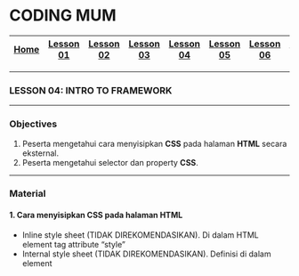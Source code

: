 # CODING MUM

| [Home][0] | [Lesson 01][1] | [Lesson 02][2] | [Lesson 03][3] | [Lesson 04][4] | [Lesson 05][5] | [Lesson 06][6] | [Lesson 07][7] | [Presentation][8] |
|:---------:|:--------------:|:--------------:|:--------------:|:--------------:|:--------------:|:--------------------:|:--------------:|:-----------------:|

---

### LESSON 04: INTRO TO FRAMEWORK

---

### Objectives
1. Peserta mengetahui cara menyisipkan **CSS** pada halaman **HTML** secara eksternal.
2. Peserta mengetahui selector dan property **CSS**.


---

### Material

#### 1. Cara menyisipkan CSS pada halaman HTML
* Inline style sheet (TIDAK DIREKOMENDASIKAN).
  Di dalam HTML element tag attribute “style”
* Internal style sheet (TIDAK DIREKOMENDASIKAN).
  Definisi di dalam element <style> di dalam element <head>
* External style sheet (SANGAT DIREKOMENDASIKAN)
  Ditempatkan di file terpisah dengan .css extension.
  Dapat merubah banyak HTML pages dengan 1 file CSS

#### 2. Format Penulisan CSS

* Selector 
  Menunjuk ke HTML element mana yang mau didekor), misal: h1, p, ul, dsb.

* Declaration Block
  Diawali dengan tanda “{“ dan diakhiri dengan tanda “}”
  Deklarasi terdiri dari nama property dan nilainya, dipisahkan dengan tanda titik-dua “:”, misal: color:blue
  Setiap deklarasi diakhiri dengan tanda semi-colon “;”

#### 3. CSS Selectors itu bisa berdasarkan:

* HTML element name
  p, h1, table, dsb
* id
  Diawali dengan tanda hash “#“
* class
  Diawali dengan tanda titik “.“
* lainnya
  Kombinasi antara HTML element name dengan id
  Kombinasi antara HTML element name dengan HTML element name yang lainnya

#### 4. Inline style sheet
  ```html
  <html>
    <head>
      <title>Lesson 04 - CSS</title>
    </head>
    <body style="background-color: lightblue;">
      <h1 style="color: white; text-align: center;">
        Non CSS Example
      </h1>
      <h2 style="color: red;text-align: right;">
        Second Title 01
      </h2>
      <h2 style="color: red;text-align: right;">
        Second Title 02
      </h2>
      <p style="font-family: verdana;font-size: 20px;">
        This is a paragraph satu.
      </p>
      <p style="font-family: verdana;font-size: 20px;">
        This is a paragraph dua.
      </p>
      <p style="font-family: verdana;font-size: 20px;">
        This is a paragraph tiga.
      </p>
    </body>
  </html>
  ```
#### 5. Internal style sheet

  ```html
  <html>
    <head>
      <title>Lesson 04 - CSS</title>
      <style type="text/css">
        body{
          background-color: lightblue;
        }
        h1{
          color: white;
          text-align: center;
        }
        h2{
          color: red;
          text-align: right;
        }
        p{
          font-family: verdana;
          font-size: 20px;
        }
      </style>
    </head>
    <body>
      <h1>
        Non CSS Example
      </h1>
      <h2>
        Second Title 01
      </h2>
      <h2>
        Second Title 02
      </h2>
      <p>
        This is a paragraph satu.
      </p>
      <p>
        This is a paragraph dua.
      </p>
      <p>
        This is a paragraph tiga.
      </p>
    </body>
  </html>
  ```
#### 6. External style sheet

  ```html
  <html>
    <head>
      <title>Lesson 04 - CSS</title>
      <link rel="stylesheet" type="text/css" href="css/mystyle.css">
    </head>
    <body>
      <h1>
        Non CSS Example
      </h1>
      <h2>
        Second Title 01
      </h2>
      <h2>
        Second Title 02
      </h2>
      <p>
        This is a paragraph satu.
      </p>
      <p>
        This is a paragraph dua.
      </p>
      <p>
        This is a paragraph tiga.
      </p>
    </body>
  </html>
  ```
  Ada dalam css/mystyle.css
  ```css
  body{
    background-color: lightblue;
  }
  h1{
    color: white;
    text-align: center;
  }
  h2{
    color: red;
    text-align: right;
  }
  p{
    font-family: verdana;
    font-size: 20px;
  }
  ```
---

### File
[LESSON 04: PEMBAHASAN LEBIH RINCI CSS](files/Lesson4-PembahasanLebihRinciCSS.pdf)

---

### Exercises
1. Peserta mampu mengimplementasikan CSS Eksternal dalam mempercantik website.

---

### Feedback
1. Apa yang menjadi bottleneck dari **lesson 04** ini?
2. Apa yang sebaiknya ditambah dan ditiadakan dari materi **lesson 04** ini?

---

| [Home][0] | [Lesson 01][1] | [Lesson 02][2] | [Lesson 03][3] | [Lesson 04][4] | [Lesson 05][5] | [Lesson 06][6] | [Lesson 07][7] | [Presentation][8] |
|:---------:|:--------------:|:--------------:|:--------------:|:--------------:|:--------------:|:--------------------:|:--------------:|:-----------------:|

[0]: README.md "Home"
[1]: lesson-01.md "Internet dan Web Development"
[2]: lesson-02.md "Pengenalan HTML dan CSS"
[3]: lesson-03.md "Pembahasan Lebih Rinci Tentang HTML"
[4]: lesson-04.md "Pembahasan Lebih Rinci Tentang CSS"
[5]: lesson-05.md "Framework Bootstrap"
[6]: lesson-06.md "Personal Project"
[7]: lesson-07.md "Domain, Hosting dan GitHub"
[8]: lesson-08.md "Presentation"
